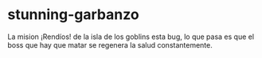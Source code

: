 # stunning-garbanzo
La mision  ¡Rendíos! de la isla de los goblins esta bug, lo que pasa es que el boss que hay que matar se regenera la salud constantemente.
